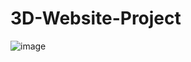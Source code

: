# 3D-Website-Project
![image](https://github.com/user-attachments/assets/1329b94a-959a-4026-966e-c445c7ffd01b)
